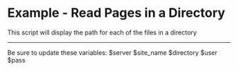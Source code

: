 Example - Read Pages in a Directory
=================

This script will display the path for each of the files in a directory

------------------------------

Be sure to update these variables:
$server
$site_name
$directory
$user
$pass
